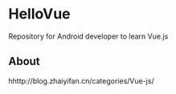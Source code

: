 # HelloVue
Repository for Android developer to learn Vue.js

## About
hhttp://blog.zhaiyifan.cn/categories/Vue-js/
